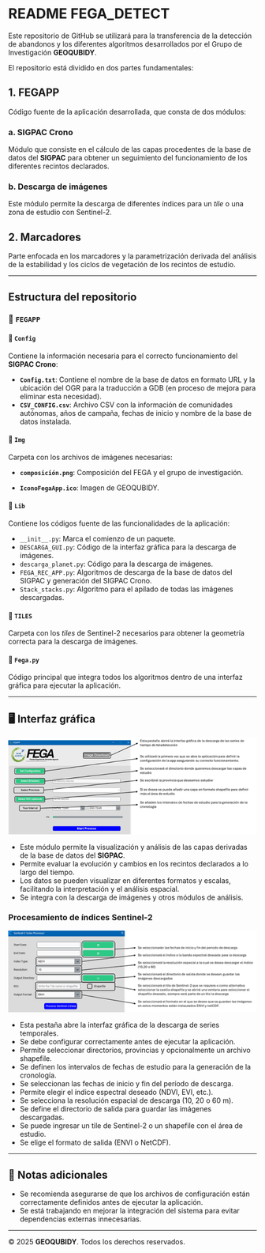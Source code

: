 # README FEGA_DETECT

Este repositorio de GitHub se utilizará para la transferencia de la detección de abandonos y los diferentes algoritmos desarrollados por el Grupo de Investigación **GEOQUBIDY**. 

El repositorio está dividido en dos partes fundamentales:

## 1. FEGAPP
Código fuente de la aplicación desarrollada, que consta de dos módulos:

### a. SIGPAC Crono
Módulo que consiste en el cálculo de las capas procedentes de la base de datos del **SIGPAC** para obtener un seguimiento del funcionamiento de los diferentes recintos declarados.

### b. Descarga de imágenes
Este módulo permite la descarga de diferentes índices para un *tile* o una zona de estudio con Sentinel-2.

## 2. Marcadores
Parte enfocada en los marcadores y la parametrización derivada del análisis de la estabilidad y los ciclos de vegetación de los recintos de estudio.

---

## Estructura del repositorio

### 📂 `FEGAPP`

#### 📁 `Config`
Contiene la información necesaria para el correcto funcionamiento del **SIGPAC Crono**:

- **`Config.txt`**: Contiene el nombre de la base de datos en formato URL y la ubicación del OGR para la traducción a GDB (en proceso de mejora para eliminar esta necesidad).
- **`CSV_CONFIG.csv`**: Archivo CSV con la información de comunidades autónomas, años de campaña, fechas de inicio y nombre de la base de datos instalada.

#### 📁 `Img`
Carpeta con los archivos de imágenes necesarias:
- **`composición.png`**: Composición del FEGA y el grupo de investigación.

- **`IconoFegaApp.ico`**: Imagen de GEOQUBIDY.

#### 📁 `Lib`
Contiene los códigos fuente de las funcionalidades de la aplicación:

- `__init__.py`: Marca el comienzo de un paquete.
- `DESCARGA_GUI.py`: Código de la interfaz gráfica para la descarga de imágenes.
- `descarga_planet.py`: Código para la descarga de imágenes.
- `FEGA_REC_APP.py`: Algoritmos de descarga de la base de datos del SIGPAC y generación del SIGPAC Crono.
- `Stack_stacks.py`: Algoritmo para el apilado de todas las imágenes descargadas.

#### 📁 `TILES`
Carpeta con los *tiles* de Sentinel-2 necesarios para obtener la geometría correcta para la descarga de imágenes.

#### 📄 `Fega.py`
Código principal que integra todos los algoritmos dentro de una interfaz gráfica para ejecutar la aplicación.

---

## 🖥️ Interfaz gráfica


![Interfaz SIGPAC Crono](FEGAPP.png)

- Este módulo permite la visualización y análisis de las capas derivadas de la base de datos del **SIGPAC**.
- Permite evaluar la evolución y cambios en los recintos declarados a lo largo del tiempo.
- Los datos se pueden visualizar en diferentes formatos y escalas, facilitando la interpretación y el análisis espacial.
- Se integra con la descarga de imágenes y otros módulos de análisis.

### Procesamiento de índices Sentinel-2
![Interfaz Índices](descarga.png)

- Esta pestaña abre la interfaz gráfica de la descarga de series temporales.
- Se debe configurar correctamente antes de ejecutar la aplicación.
- Permite seleccionar directorios, provincias y opcionalmente un archivo shapefile.
- Se definen los intervalos de fechas de estudio para la generación de la cronología.
- Se seleccionan las fechas de inicio y fin del período de descarga.
- Permite elegir el índice espectral deseado (NDVI, EVI, etc.).
- Se selecciona la resolución espacial de descarga (10, 20 o 60 m).
- Se define el directorio de salida para guardar las imágenes descargadas.
- Se puede ingresar un tile de Sentinel-2 o un shapefile con el área de estudio.
- Se elige el formato de salida (ENVI o NetCDF).

---

## 📌 Notas adicionales
- Se recomienda asegurarse de que los archivos de configuración están correctamente definidos antes de ejecutar la aplicación.
- Se está trabajando en mejorar la integración del sistema para evitar dependencias externas innecesarias.

---

© 2025 **GEOQUBIDY**. Todos los derechos reservados.
